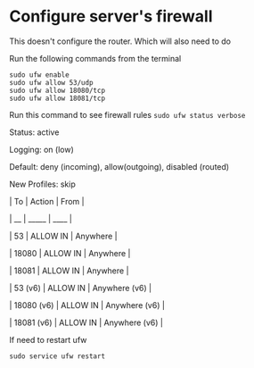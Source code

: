 # Configure server's firewall
This doesn't configure the router. Which will also need to do

Run the following commands from the terminal
```
sudo ufw enable
sudo ufw allow 53/udp
sudo ufw allow 18080/tcp
sudo ufw allow 18081/tcp
```

Run this command to see firewall rules
`sudo ufw status verbose`

Status: active

Logging: on (low)

Default: deny (incoming), allow(outgoing), disabled (routed)

New Profiles: skip


| To | Action | From |

| __ | _____ | ____ |

| 53 | ALLOW IN | Anywhere |

| 18080 | ALLOW IN | Anywhere |

| 18081 | ALLOW IN | Anywhere |

| 53 (v6) | ALLOW IN | Anywhere (v6) |

| 18080 (v6) | ALLOW IN | Anywhere (v6) |

| 18081 (v6) | ALLOW IN | Anywhere (v6) |


If need to restart ufw

    sudo service ufw restart
